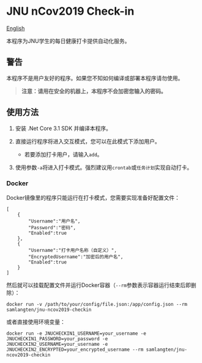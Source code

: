 # JNU nCov2019 Check-in

[English](README.md)

本程序为JNU学生的每日健康打卡提供自动化服务。

## 警告

本程序不是用户友好的程序。如果您不知如何编译或部署本程序请勿使用。


> **注意：请用在安全的机器上，本程序不会加密您输入的密码。**

## 使用方法

1. 安装 .Net Core 3.1 SDK 并编译本程序。

2. 直接运行程序将进入交互模式，您可以在此模式下添加用户。

    * 若要添加打卡用户，请输入```add```。

3. 使用参数```-a```将进入打卡模式。强烈建议用```crontab```或```任务计划```实现自动打卡。

### Docker

Docker镜像里的程序只能运行在打卡模式，您需要实现准备好配置文件：

```
[
    {
        "Username":"用户名",
        "Password":"密码",
        "Enabled":true
    },
    {
        "Username":"打卡用户名称（自定义）",
        "EncryptedUsername":"加密后的用户名",
        "Enabled":true
    }
]
```

然后就可以挂载配置文件并运行Docker容器（```--rm```参数表示容器运行结束后即删除）：

```
docker run -v /path/to/your/config/file.json:/app/config.json --rm samlangten/jnu-ncov2019-checkin
```

或者直接使用环境变量：

```
docker run -e JNUCHECKIN1_USERNAME=your_username -e JNUCHECKIN1_PASSWORD=your_password -e JNUCHECKIN2_USERNAME=your_username -e JNUCHECKIN2_ENCRYPTED=your_encrypted_username --rm samlangten/jnu-ncov2019-checkin
```